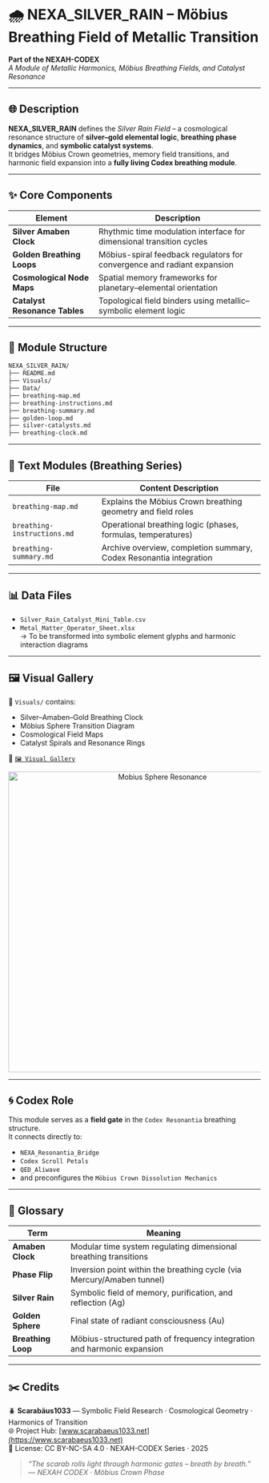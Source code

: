 # 🌧️ NEXA_SILVER_RAIN – Möbius Breathing Field of Metallic Transition

**Part of the NEXAH-CODEX**  
*A Module of Metallic Harmonics, Möbius Breathing Fields, and Catalyst Resonance*

---

## 🌐 Description

**NEXA_SILVER_RAIN** defines the *Silver Rain Field* – a cosmological resonance structure of **silver–gold elemental logic**, **breathing phase dynamics**, and **symbolic catalyst systems**.  
It bridges Möbius Crown geometries, memory field transitions, and harmonic field expansion into a **fully living Codex breathing module**.

---

## ✨ Core Components

| Element                  | Description                                                              |
|--------------------------|--------------------------------------------------------------------------|
| **Silver Amaben Clock**  | Rhythmic time modulation interface for dimensional transition cycles     |
| **Golden Breathing Loops** | Möbius-spiral feedback regulators for convergence and radiant expansion |
| **Cosmological Node Maps** | Spatial memory frameworks for planetary–elemental orientation            |
| **Catalyst Resonance Tables** | Topological field binders using metallic–symbolic element logic     |

---

## 📁 Module Structure

```bash
NEXA_SILVER_RAIN/
├── README.md
├── Visuals/
├── Data/
├── breathing-map.md
├── breathing-instructions.md
├── breathing-summary.md
├── golden-loop.md
├── silver-catalysts.md
├── breathing-clock.md
```

---

## 📄 Text Modules (Breathing Series)

| File                        | Content Description                                                 |
|-----------------------------|----------------------------------------------------------------------|
| `breathing-map.md`          | Explains the Möbius Crown breathing geometry and field roles         |
| `breathing-instructions.md` | Operational breathing logic (phases, formulas, temperatures)         |
| `breathing-summary.md`      | Archive overview, completion summary, Codex Resonantia integration   |

---

## 📊 Data Files

* `Silver_Rain_Catalyst_Mini_Table.csv`  
* `Metal_Matter_Operator_Sheet.xlsx`  
→ To be transformed into symbolic element glyphs and harmonic interaction diagrams

---

## 🖼️ Visual Gallery

📁 `Visuals/` contains:

- Silver–Amaben–Gold Breathing Clock  
- Möbius Sphere Transition Diagram  
- Cosmological Field Maps  
- Catalyst Spirals and Resonance Rings

🔗 [`🖼️ Visual Gallery`](./🖼%ef%b8%8f%20Visual%20Gallery.md)

<p align="center">
  <img src="./visuals/Silver_Rain_Mobius_Sphere_Journey.png" width="600" alt="Mobius Sphere Resonance">
</p>

---

## 🌀 Codex Role

This module serves as a **field gate** in the `Codex Resonantia` breathing structure.  
It connects directly to:

- `NEXA_Resonantia_Bridge`  
- `Codex Scroll Petals`  
- `QED_Aliwave`  
- and preconfigures the `Möbius Crown Dissolution Mechanics`

---

## 🧾 Glossary

| Term               | Meaning                                                                 |
|--------------------|-------------------------------------------------------------------------|
| **Amaben Clock**    | Modular time system regulating dimensional breathing transitions        |
| **Phase Flip**      | Inversion point within the breathing cycle (via Mercury/Amaben tunnel) |
| **Silver Rain**     | Symbolic field of memory, purification, and reflection (Ag)            |
| **Golden Sphere**   | Final state of radiant consciousness (Au)                              |
| **Breathing Loop**  | Möbius-structured path of frequency integration and harmonic expansion |

---

## ✂️ Credits

🪲 **Scarabäus1033** — Symbolic Field Research · Cosmological Geometry · Harmonics of Transition  
🌐 Project Hub: [www.scarabaeus1033.net](https://www.scarabaeus1033.net)  
🔁 License: CC BY-NC-SA 4.0 · NEXAH-CODEX Series · 2025

> *“The scarab rolls light through harmonic gates – breath by breath.”*  
> — *NEXAH CODEX · Möbius Crown Phase*
